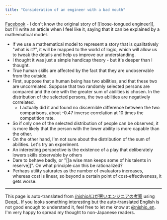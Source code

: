 ```yaml
---
title: "Consideration of an engineer with a bad mouth"
---
```


[Facebook](https://www.facebook.com/nishiohirokazu/posts/10214370581674925)
    - I don't know the original story of [[loose-tongued engineer]], but I'll write an article when I feel like it, saying that it can be explained by a mathematical model.
- If we use a mathematical model to represent a story that is qualitatively "what is it?", it will be mapped to the world of logic, which will allow us to tweak the details and help us improve our understanding.
- I thought it was just a simple handicap theory - but it's deeper than I thought.
- True human skills are affected by the fact that they are unobservable from the outside.
- First, suppose that a human being has two abilities, and that these two are uncorrelated. Suppose that two randomly selected persons are compared and the one with the greater sum of abilities is chosen. In the distribution of the selected persons, the two abilities are negatively correlated.
    - I actually did it and found no discernible difference between the two comparisons, about -0.47 inverse correlation at 10 times the competition rate.
- So if only one of the selected distribution of people can be observed, it is more likely that the person with the lower ability is more capable than the other.
- On the other hand, I'm not sure about the distribution of the sum of abilities. Let's try an experiment.
- An interesting perspective is the existence of a play that deliberately lowers skills observable by others
- Dare to behave badly, or "[[a wise man keeps some of his talents in reserve]]". On what principle can this be rationalized?
- Perhaps utility saturates as the number of evaluators increases, whereas cost is linear, so beyond a certain point of cost-effectiveness, it gets worse.


---
This page is auto-translated from [/nishio/口が悪いエンジニアの考察](https://scrapbox.io/nishio/口が悪いエンジニアの考察) using DeepL. If you looks something interesting but the auto-translated English is not good enough to understand it, feel free to let me know at [@nishio_en](https://twitter.com/nishio_en). I'm very happy to spread my thought to non-Japanese readers.